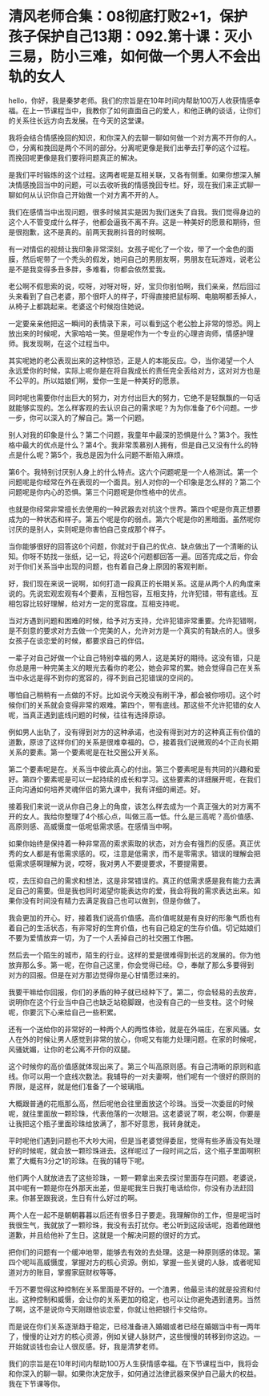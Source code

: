 # 清风老师合集：08彻底打败2+1，保护孩子保护自己13期：092.第十课：灭小三易，防小三难，如何做一个男人不会出轨的女人

hello，你好，我是秦梦老师。我们的宗旨是在10年时间内帮助100万人收获情感幸福。在上一节课程当中，我教你了如何直面自己的爱人，和他正确的谈话，让你们的关系往长远方向去发展。在今天的这堂课。

我将会结合情感挽回的知识，和你深入的去聊一聊如何做一个对方离不开你的人。😊，分离和挽回是两个不同的部分。分离呢更像是我们出拳去打拳的这个过程。而挽回呢更像是我们要将问题真正的解决。

是我们平时锻炼的这个过程。这两者呢是互相关联，又各有侧重。如果你想深入解决情感挽回当中的问题，可以去收听我的情感挽回专栏。好，现在我们来正式聊一聊如何从认识你自己开始做一个对方离不开的人。

我们在感情当中出现问题，很多时候其实是因为我们迷失了自我。我们觉得身边的这个人不管变成什么样子，他都会逼我不离不弃。这是一种美好的愿景和期待，但是很抱歉，这不是真的。前两天我刷抖音的时候啊。

有一对情侣的视频让我印象非常深刻。女孩子呢化了一个妆，带了一个金色的面膜，然后呢带了一个秃头的假发，她问自己的男朋友啊，男朋友在玩游戏，说老公是不是我变得多丑多胖，多难看，你都会依然爱我。

老公啊不假思索的说，哎呀，对呀对呀，好，宝贝你别怕啊，我们亲亲，然后回过头来看到了自己老婆，那个很吓人的样子，吓得直接把鼠标啊、电脑啊都丢掉人，从椅子上都跳起来。老婆这个时候抱住她说。

一定要亲亲他把这一瞬间的表情录下来，可以看到这个老公脸上非常的惊恐。网上放出来的时候呢，大家哈哈一笑。但是呢作为一个专业的心理咨询师，情感护理师。我发现啊，在这个过程当中。

其实呢她的老公表现出来的这种惊恐，正是人的本能反应。😊，当你渴望一个人永远爱你的时候，实际上呢你是在将自我成长的责任完全丢给对方，这对对方也是不公平的。所以姑娘们啊，爱你一生是一种美好的愿景。

同时呢也需要你付出巨大的努力，对方付出巨大的努力，它绝不是轻飘飘的一句话就能够实现的。怎么样客观的去认识自己的需求呢？为为你准备了6个问题。一步一步，你可以深入的了解自己。第一个问题。

别人对我的印象是什么？第二个问题，我童年中最深的恐惧是什么？第3个。我性格中最大的优点是什么？第4个。我非常羡慕别人拥有，但是自己又没有什么的特点是什么呢？第5个，我总是因为什么问题不断陷入麻烦。

第6个。我特别讨厌别人身上的什么特点。这六个问题呢是一个人格测试。第一个问题呢是你经常在外在表现的一个面具。别人对你的一个印象是怎么样的？第二个问题呢是你内心的恐惧。第三个问题呢是你性格中的优点。

也就是你经常非常擅长去使用的一种武器去对抗这个世界。第四个呢是你真正想要成为的一种状态和样子。第五个呢是你的弱点。第六个呢是你的黑暗面。虽然呢你讨厌的是别人，实则呢是你害怕自己变成那个样子。

当你能够很好的回答这6个问题，你就对于自己的优点、缺点做出了一个清晰的认知。你呀不妨找一张纸，记一记，将这6个问题都回答一遍。回答完成之后，你会对于你们关系当中出现的问题，也有着自己身上原因的客观判断。

好，我们现在来说一说啊，如何打造一段真正的长期关系。这是从两个人的角度来说的。先说宏观宏观有4个要素，互相包容，互相支持，允许犯错，带有底线。互相包容比较好理解，给对方一定的宽容度。互相支持呢。

当对方遇到问题和困难的时候，给予对方支持，允许犯错非常重要。允许犯错啊，是不刻意的要求对方去做一个完美的人，允许对方是一个真实的有缺点的人。很多女孩子在谈恋爱的时候，都要求自己的伴侣。

一辈子对自己好做一个让自己特别幸福的男人，这是美好的期待。这没有错，只是你总是用一种完美主义的眼光去看你的老公，她会非常的累。她会觉得自己在关系当中永远是得不到你的宽容的，得不到自己犯错误的空间的。

哪怕自己稍稍有一点做的不好。比如说今天晚没有刷干净，都会被你唠叨。这个时候你们的关系就会变得非常的艰难。第四个，带有底线。那这些不允许犯错的女人呢，当真正遇到底线问题的时候，往往有选择原谅。

例如男人出轨了，没有得到对方的这种承诺，也没有得到对方的这种真正有价值的道歉，原谅了这样你们的关系是很难幸福的。😊，接着我们说微观的4个正向长期关系的要素。第一个要素呢是在社交圈公开关系。

第二个要素呢是在。关系当中彼此真心的付出。第三个要素呢是有共同的兴趣和爱好。第四个要素呢是可以一起持续的成长和学习。这些要素的详细展开呢，在我们正向沟通如何培养灵魂伴侣的第九课中，我有详细的阐述。好。

接着我们来说一说从你自己身上的角度，该怎么样去成为一个真正强大的对方离不开的女人。我给你整理了4个核心点，叫做三高一低。什么是三高呢？高价值感、高原则感、高威慑度一低呢低需求感。在感情当中啊。

如果你始终是保持着一种非常高的索求索取的状态，对方会有强烈的反感。真正优秀的女人都是有低需求感的。哎，注意是低需求，而不是零需求。错误的理解会把低需求感啊理解为说，哎呀，我对男人不要提要求，不要提需要。

哎，去压抑自己的需求和想法，这是非常错误的。真正的低需求感是我有能力去满足自己的需要。但是我也同时渴望你能表达你的爱，我会将我的需求表达出来。如果你没有时间没有精力去满足我自己也可以做到，但是你做了。

我会更加的开心。好，接着我们说高价值感。高价值呢就是有良好的形象气质也有着自己的生活状态，有非常好的生育价值，也有自己稳定的生存价值。切记姑娘们不要为爱情放弃一切，为了一个人丢掉自己的社交圈工作圈。

然后去一个陌生的城市，陌生的行业。这样的爱是很难得到长远的发展的。你为他放弃那么多。第一呢，在你自己这里，你会觉得已经。😊，奉献了那么多要得到对方的回报。但是在对方那边觉得你是心甘情愿过来的。

我要干嘛给你回报，你们的矛盾的种子就已经种下了。第二，你会轻易的去放弃，说明你在这个行业当中自己也缺乏站稳脚跟，也没有自己的一些支柱。这个时候呢，你要沉下心来给自己一些积累。

还有一个送给你的非常好的一种两个人的两性体验，就是在外端庄，在家风骚。女人在外的时候让男人感觉到非常的放心，你呢又有能力处理问题。在家的时候呢，风骚妩媚，让你的老公离不开你的双腿。

这个时候你的高价值感就体现出来了。第三个叫高原则感。有自己清晰的原则和底线。你可以用一个底线次数法。我辅导的一对夫妻啊，他们呢有一个很好的原则的界限，是这样，就是他们准备了一个玻璃瓶。

大概跟普通的花瓶那么高，然后呢他会往里面放这个珍珠。当受一次委屈的时候呢，就往里面放一颗珍珠，代表他落的一次眼泪。这老婆说了啊，老公啊，你要是让我把这个瓶子里面珍珠给放满了，那不好意思，我转身就走。

平时呢他们遇到问题也不大吵大闹，但是当老婆觉得委屈，觉得有些矛盾没有处理好的时候呢，就会放一颗珍珠进去。这样呢过了一段时间之后，这个瓶子里面啊积累了大概有3分之1的珍珠。在我的辅导下呢。

他们两个人就放进去了这些珍珠，一颗一颗拿出来去探讨里面存在问题。老婆说，其中呢有一颗是你在外那天出差，但是呢我生日我打电话给你，你没有办法赶回来。你甚至跟我说，生日有什么好过的啊。

两个人在一起不是朝朝暮暮以后还有很多日子要走。我理解你的工作，但是呢当时我很生气，我就放了一颗珍珠，我没有去打扰你。老公听到这段话呢，抱着他跟他道歉，并且给他补了生日。这就是一个解决问题的很好的方式。

把你们的问题有一个缓冲地带，能够去有效的去处理。这是一种原则感的体现。第四个呢叫高威慑度，掌握对方的核心资源。例如，掌握一些关键的人脉，或者呢知道对方的账目，掌握家庭财权等等。

千万不要觉得这种控制在关系里面是不好的。一个渣男，他最忌讳的就是投资和付出。这种控制和威慑，会让你的关系更加的稳定，也可以让你避免遇到渣男。当然了啊，这不是说你今天刚跟他谈恋爱，你就让他把银行卡交给你。

而是说在你们关系逐渐趋于稳定，已经准备进入婚姻或者已经在婚姻当中有一两年了，慢慢的让对方的核心资源，例如关键人脉财产，这些慢慢的转移到你这边。一开始就谈钱也会让人很反感。好，我是清梦老师。

我们的宗旨是在10年时间内帮助100万人生获情感幸福。在下节课程当中，我将会和你深入的聊一聊。如果你决定放手，如何通过法律武器来保护自己最大的权益。我在下节课等你。

